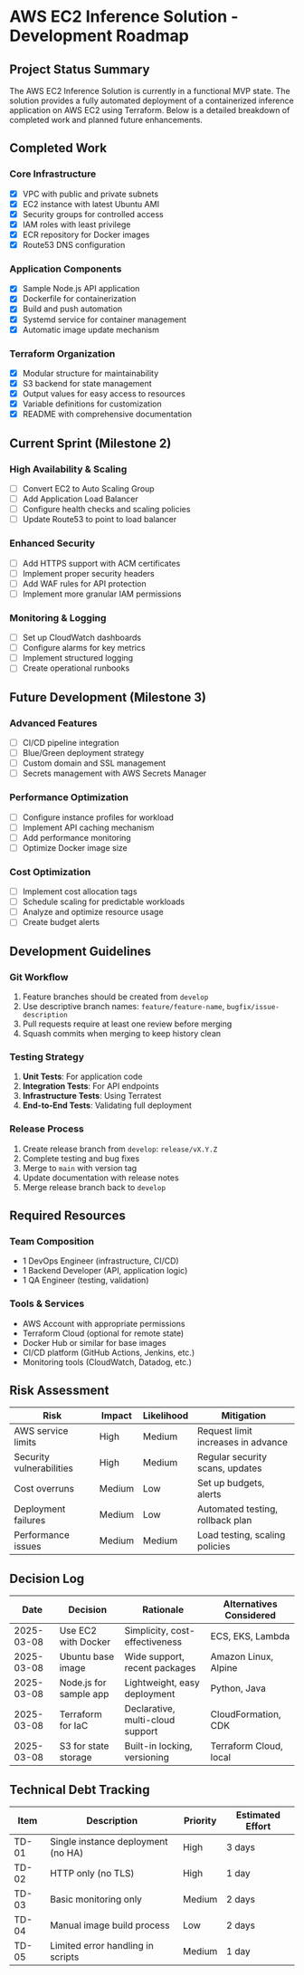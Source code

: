 # AWS EC2 Inference Solution - Development Roadmap

## Project Status Summary

The AWS EC2 Inference Solution is currently in a functional MVP state. The solution provides a fully automated deployment of a containerized inference application on AWS EC2 using Terraform. Below is a detailed breakdown of completed work and planned future enhancements.

## Completed Work

### Core Infrastructure

- [x] VPC with public and private subnets
- [x] EC2 instance with latest Ubuntu AMI
- [x] Security groups for controlled access
- [x] IAM roles with least privilege
- [x] ECR repository for Docker images
- [x] Route53 DNS configuration

### Application Components

- [x] Sample Node.js API application
- [x] Dockerfile for containerization
- [x] Build and push automation
- [x] Systemd service for container management
- [x] Automatic image update mechanism

### Terraform Organization

- [x] Modular structure for maintainability
- [x] S3 backend for state management
- [x] Output values for easy access to resources
- [x] Variable definitions for customization
- [x] README with comprehensive documentation

## Current Sprint (Milestone 2)

### High Availability & Scaling

- [ ] Convert EC2 to Auto Scaling Group
- [ ] Add Application Load Balancer
- [ ] Configure health checks and scaling policies
- [ ] Update Route53 to point to load balancer

### Enhanced Security

- [ ] Add HTTPS support with ACM certificates
- [ ] Implement proper security headers
- [ ] Add WAF rules for API protection
- [ ] Implement more granular IAM permissions

### Monitoring & Logging

- [ ] Set up CloudWatch dashboards
- [ ] Configure alarms for key metrics
- [ ] Implement structured logging
- [ ] Create operational runbooks

## Future Development (Milestone 3)

### Advanced Features

- [ ] CI/CD pipeline integration
- [ ] Blue/Green deployment strategy
- [ ] Custom domain and SSL management
- [ ] Secrets management with AWS Secrets Manager

### Performance Optimization

- [ ] Configure instance profiles for workload
- [ ] Implement API caching mechanism
- [ ] Add performance monitoring
- [ ] Optimize Docker image size

### Cost Optimization

- [ ] Implement cost allocation tags
- [ ] Schedule scaling for predictable workloads
- [ ] Analyze and optimize resource usage
- [ ] Create budget alerts

## Development Guidelines

### Git Workflow

1. Feature branches should be created from `develop`
2. Use descriptive branch names: `feature/feature-name`, `bugfix/issue-description`
3. Pull requests require at least one review before merging
4. Squash commits when merging to keep history clean

### Testing Strategy

1. **Unit Tests**: For application code
2. **Integration Tests**: For API endpoints
3. **Infrastructure Tests**: Using Terratest
4. **End-to-End Tests**: Validating full deployment

### Release Process

1. Create release branch from `develop`: `release/vX.Y.Z`
2. Complete testing and bug fixes
3. Merge to `main` with version tag
4. Update documentation with release notes
5. Merge release branch back to `develop`

## Required Resources

### Team Composition

- 1 DevOps Engineer (infrastructure, CI/CD)
- 1 Backend Developer (API, application logic)
- 1 QA Engineer (testing, validation)

### Tools & Services

- AWS Account with appropriate permissions
- Terraform Cloud (optional for remote state)
- Docker Hub or similar for base images
- CI/CD platform (GitHub Actions, Jenkins, etc.)
- Monitoring tools (CloudWatch, Datadog, etc.)

## Risk Assessment

| Risk                     | Impact | Likelihood | Mitigation                         |
| ------------------------ | ------ | ---------- | ---------------------------------- |
| AWS service limits       | High   | Medium     | Request limit increases in advance |
| Security vulnerabilities | High   | Medium     | Regular security scans, updates    |
| Cost overruns            | Medium | Low        | Set up budgets, alerts             |
| Deployment failures      | Medium | Low        | Automated testing, rollback plan   |
| Performance issues       | Medium | Medium     | Load testing, scaling policies     |

## Decision Log

| Date       | Decision               | Rationale                        | Alternatives Considered |
| ---------- | ---------------------- | -------------------------------- | ----------------------- |
| 2025-03-08 | Use EC2 with Docker    | Simplicity, cost-effectiveness   | ECS, EKS, Lambda        |
| 2025-03-08 | Ubuntu base image      | Wide support, recent packages    | Amazon Linux, Alpine    |
| 2025-03-08 | Node.js for sample app | Lightweight, easy deployment     | Python, Java            |
| 2025-03-08 | Terraform for IaC      | Declarative, multi-cloud support | CloudFormation, CDK     |
| 2025-03-08 | S3 for state storage   | Built-in locking, versioning     | Terraform Cloud, local  |

## Technical Debt Tracking

| Item  | Description                        | Priority | Estimated Effort |
| ----- | ---------------------------------- | -------- | ---------------- |
| TD-01 | Single instance deployment (no HA) | High     | 3 days           |
| TD-02 | HTTP only (no TLS)                 | High     | 1 day            |
| TD-03 | Basic monitoring only              | Medium   | 2 days           |
| TD-04 | Manual image build process         | Low      | 2 days           |
| TD-05 | Limited error handling in scripts  | Medium   | 1 day            |
